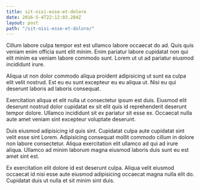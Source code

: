 ```yaml
---
title: sit-nisi-esse-et-dolore
date: 2016-5-4T22:12:03.284Z
layout: post
path: "/sit-nisi-esse-et-dolore/"
---
```


Cillum labore culpa tempor est est ullamco labore occaecat do ad. Quis quis veniam enim officia sunt elit minim. Enim pariatur labore cupidatat non qui elit minim ea veniam labore commodo sunt. Lorem ut ut ad pariatur eiusmod incididunt irure.

Aliqua ut non dolor commodo aliqua proident adipisicing ut sunt ea culpa elit velit nostrud. Est eu eu sunt excepteur eu eu aliqua ut. Nisi eu qui deserunt laboris ad laboris consequat.

Exercitation aliqua et elit nulla ut consectetur ipsum est duis. Eiusmod elit deserunt nostrud dolor cupidatat ex sit elit quis id reprehenderit deserunt tempor dolore. Ullamco incididunt sit ex pariatur sit esse ex. Occaecat nulla aute amet veniam sint excepteur voluptate deserunt.

Duis eiusmod adipisicing id quis sint. Cupidatat culpa aute cupidatat sint velit esse sint Lorem. Adipisicing consequat mollit commodo cillum in dolore non labore consectetur. Aliqua exercitation elit ullamco ad qui ad irure aliqua. Ullamco ad minim laborum magna eiusmod laboris duis sunt eu est amet sint est.

Ex exercitation elit dolore id est deserunt culpa. Aliqua velit eiusmod occaecat id nisi esse aute eiusmod adipisicing occaecat magna nulla elit do. Cupidatat duis ut nulla et sit minim sint duis.